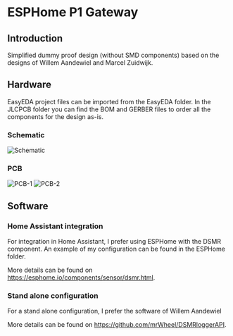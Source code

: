 # ESPHome P1 Gateway
## Introduction
Simplified dummy proof design (without SMD components) based on the designs of Willem Aandewiel and Marcel Zuidwijk.
## Hardware
EasyEDA project files can be imported from the EasyEDA folder.
In the JLCPCB folder you can find the BOM and GERBER files to order all the components for the design as-is.
### Schematic
![Schematic](/../main/Pictures/Schematic.png)
### PCB
![PCB-1](/../main/Pictures/pcb1.jpg)
![PCB-2](/../main/Pictures/pcb2.jpg)
## Software
### Home Assistant integration
For integration in Home Assistant, I prefer using ESPHome with the DSMR component.
An example of my configuration can be found in the ESPHome folder.

More details can be found on https://esphome.io/components/sensor/dsmr.html.
### Stand alone configuration
For a stand alone configuration, I prefer the software of Willem Aandewiel

More details can be found on https://github.com/mrWheel/DSMRloggerAPI.
